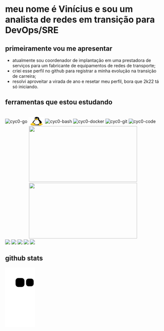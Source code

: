 # meu nome é Vinícius e sou um analista de redes em transição para DevOps/SRE

## primeiramente vou me apresentar

* atualmente sou coordenador de implantação em uma prestadora de serviços para um fabricante de equipamentos de redes de transporte;
* criei esse perfil no github para registrar a minha evolução na transição de carreira;
* resolvi aproveitar a virada de ano e resetar meu perfil, bora que 2k22 tá só iniciando.

## ferramentas que estou estudando

<div style="display: inline_block"><br>
  <img align="center" alt="cyc0-go" height="30" width="50" src="https://cdn.jsdelivr.net/gh/devicons/devicon/icons/go/go-original.svg">
  <img align="center" alt="cyc0-linux" height="30" width="50" src="https://github.com/devicons/devicon/blob/master/icons/linux/linux-original.svg">
  <img align="center" alt="cyc0-bash" height="30" width="50" src="https://cdn.jsdelivr.net/gh/devicons/devicon/icons/bash/bash-original.svg">
  <img align="center" alt="cyc0-docker" height="30" width="50" src="https://cdn.jsdelivr.net/gh/devicons/devicon/icons/docker/docker-original.svg">
  <img align="center" alt="cyc0-git" height="30" width="50" src="https://cdn.jsdelivr.net/gh/devicons/devicon/icons/git/git-original.svg">
  <img align="center" alt="cyc0-code" height="30" width="50"src="https://cdn.jsdelivr.net/gh/devicons/devicon/icons/vscode/vscode-original.svg">
</div>

<div align="center">
  <a href="https://github.com/bl4cktux89">
  <img height="180" width="350" src="https://github-readme-stats.vercel.app/api?username=bl4cktux89&show_icons=true&theme=dracula&include_all_commits=true&count_private=true"/>
  <img height="180" width="350" src="https://github-readme-stats.vercel.app/api/top-langs/?username=bl4cktux89&layout=compact&langs_count=7&theme=dracula"/>
</div>

<div>
  <a href="https://www.linkedin.com/in/vinicius-santana-da-silva" target="_blank"><img src="https://img.shields.io/badge/-LinkedIn-%230077B5?style=for-the-badge&logo=linkedin&logoColor=white" target="_blank"></a>
  <a href="https://t.me/bl4cktux89" target="_blank"><img src="https://img.shields.io/badge/Telegram-2CA5E0?style=for-the-badge&logo=telegram&logoColor=white" target="_blank"></a>
  <a href="https://www.instagram.com/bl4cktux89/" target="_blank"><img src="https://img.shields.io/badge/Instagram-E4405F?style=for-the-badge&logo=instagram&logoColor=white" target="_blank"></a>
  <a href="https://www.twitter.com/bl4cktux89/" target="_blank"><img src="https://img.shields.io/badge/Twitter-1DA1F2?style=for-the-badge&logo=twitter&logoColor=white" target="_blank"></a>
  <a href="https://dev.to/bl4cktux89" target="_blank"><img src="https://img.shields.io/badge/dev.to-0A0A0A?style=for-the-badge&logo=dev.to&logoColor=white" target="_blank"></a>
  

## github stats

  ![Snake animation](https://github.com/bl4cktux89/bl4cktux89/blob/output/github-contribution-grid-snake.svg)
</div>
